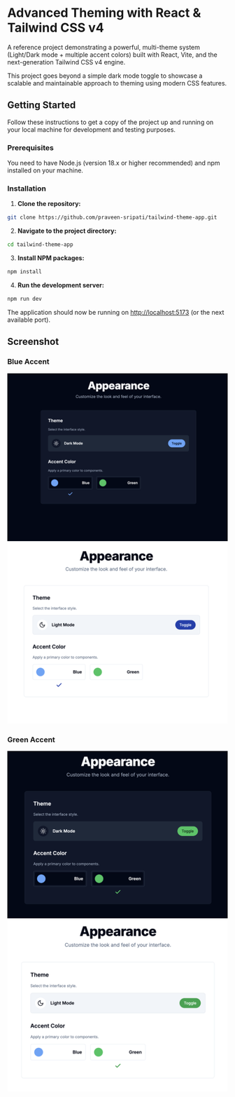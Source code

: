# Advanced Theming with React & Tailwind CSS v4

A reference project demonstrating a powerful, multi-theme system (Light/Dark mode + multiple accent colors) built with React, Vite, and the next-generation Tailwind CSS v4 engine.

This project goes beyond a simple dark mode toggle to showcase a scalable and maintainable approach to theming using modern CSS features.

## Getting Started

Follow these instructions to get a copy of the project up and running on your local machine for development and testing purposes.

### Prerequisites

You need to have Node.js (version 18.x or higher recommended) and npm installed on your machine.

### Installation

1. **Clone the repository:**

```bash
git clone https://github.com/praveen-sripati/tailwind-theme-app.git
```

2. **Navigate to the project directory:**

```bash
cd tailwind-theme-app
```

3. **Install NPM packages:**

```bash
npm install
```

4. **Run the development server:**

```bash
npm run dev
```

The application should now be running on [http://localhost:5173](http://localhost:5173) (or the next available port).

## Screenshot
### Blue Accent
![Screenshot](Screenshot1.png)
![Screenshot](Screenshot2.png)
### Green Accent
![Screenshot](Screenshot3.png)
![Screenshot](Screenshot4.png)